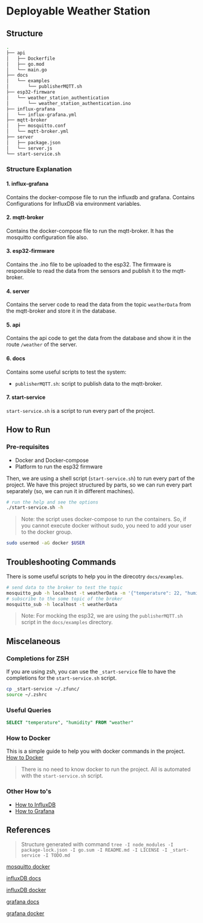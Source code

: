 # Deployable Weather Station

## Structure

```bash
.
├── api
│   ├── Dockerfile
│   ├── go.mod
│   └── main.go
├── docs
│   └── examples
│       └── publisherMQTT.sh
├── esp32-firmware
│   └── weather_station_authentication
│       └── weather_station_authentication.ino
├── influx-grafana
│   └── influx-grafana.yml
├── mqtt-broker
│   ├── mosquitto.conf
│   └── mqtt-broker.yml
├── server
│   ├── package.json
│   └── server.js
└── start-service.sh
```

### Structure Explanation

#### 1. influx-grafana

Contains the docker-compose file to run the influxdb and grafana.
Contains Configurations for InfluxDB via environment variables.

#### 2. mqtt-broker

Contains the docker-compose file to run the mqtt-broker.
It has the mosquitto configuration file also.

#### 3. esp32-firmware

Contains the .ino file to be uploaded to the esp32.
The firmware is responsible to read the data from the sensors and publish it to
the mqtt-broker.

#### 4. server

Contains the server code to read the data from the topic `weatherData` from the
mqtt-broker and store it in the database.

#### 5. api

Contains the api code to get the data from the database and show it in the route
`/weather` of the server.

#### 6. docs

Contains some useful scripts to test the system:

- `publisherMQTT.sh`: script to publish data to the mqtt-broker.

#### 7. start-service

`start-service.sh` is a script to run every part of the project.

## How to Run

### Pre-requisites

- Docker and Docker-compose
- Platform to run the esp32 firmware

Then, we are using a shell script (`start-service.sh`) to run every part of the
project.
We have this project structured by parts, so we can run every part separately
(so, we can run it in different machines).

```bash
# run the help and see the options
./start-service.sh -h
```

> Note: the script uses docker-compose to run the containers.
So, if you cannot execute docker without sudo,
you need to add your user to the docker group.

```bash
sudo usermod -aG docker $USER
```

## Troubleshooting Commands

There is some useful scripts to help you in the direcotry `docs/examples`.

```bash
# send data to the broker to test the topic
mosquitto_pub -h localhost -t weatherData -m '{"temperature": 22, "humidity": 50}'
# subscribe to the some topic of the broker
mosquitto_sub -h localhost -t weatherData
```

> Note: For mocking the esp32, we are using the `publisherMQTT.sh` script in the
`docs/examples` directory.

## Miscelaneous

### Completions for ZSH

If you are using zsh, you can use the `_start-service` file to have
the completions for the `start-service.sh` script.

```bash
cp _start-service ~/.zfunc/
source ~/.zshrc
```

### Useful Queries

```sql
SELECT "temperature", "humidity" FROM "weather"
```

### How to Docker

This is a simple guide to help you with docker commands in the project.
[How to Docker](./docs/how-to-docker.md)
> There is no need to know docker to run the project. All is automated with the
`start-service.sh` script.

### Other How to's

- [How to InfluxDB](./docs/how-to-influxdb.md)
- [How to Grafana](./docs/how-to-grafana.md)

## References

> Structure generated with command
`tree
-I node_modules -I package-lock.json -I go.sum -I README.md
-I LICENSE -I _start-service -I TODO.md`

[mosquitto docker](https://hub.docker.com/_/eclipse-mosquitto/)

[influxDB docs](https://docs.influxdata.com/influxdb/v2/)

[influxDB docker](https://hub.docker.com/_/influxdb)

[grafana docs](https://grafana.com/docs/grafana/latest/)

[grafana docker](https://hub.docker.com/r/grafana/grafana)
